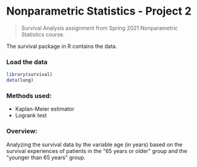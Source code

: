 # Nonparametric Statistics - Project 2
> Survival Analysis assignment from Spring 2021 Nonparametric Statistics course.

The survival package in R contains the data.

### Load the data
```R
library(survival)
data(lung)
```

### Methods used:
- Kaplan-Meier estimator
- Logrank test

### Overview:
Analyzing the survival data by the variable age (in years) based on the survival experiences of patients in the "65 years or older" group and the "younger than 65 years" group. 
